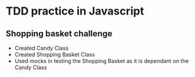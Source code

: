 # TDD practice in Javascript

## Shopping basket challenge

- Created Candy Class
- Created Shopping Basket Class
- Used mocks in testing the Shopping Basket as it is dependant on the Candy Class